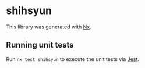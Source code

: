# shihsyun

This library was generated with [Nx](https://nx.dev).

## Running unit tests

Run `nx test shihsyun` to execute the unit tests via [Jest](https://jestjs.io).
